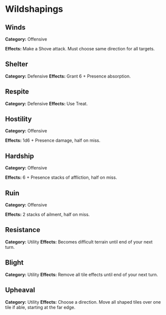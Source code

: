 # Wildshapings

## Winds

**Category:** Offensive

**Effects:** Make a Shove attack. Must choose same direction for all targets.

## Shelter

**Category:** Defensive
**Effects:** Grant 6 + Presence absorption.

## Respite

**Category:** Defensive
**Effects:** Use Treat.

## Hostility

**Category:** Offensive

**Effects:** 1d6 + Presence damage, half on miss.

## Hardship

**Category:** Offensive

**Effects:** 6 + Presence stacks of affliction, half on miss.

## Ruin

**Category:** Offensive

**Effects:** 2 stacks of ailment, half on miss.

## Resistance

**Category:** Utility
**Effects:** Becomes difficult terrain until end of your next turn.

## Blight

**Category:** Utility
**Effects:** Remove all tile effects until end of your next turn.

## Upheaval

**Category:** Utility
**Effects:** Choose a direction. Move all shaped tiles over one tile if able, starting at the far edge.
